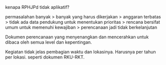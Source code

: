 kenapa RPHJPd tidak aplikatif?  
  
permasalahan banyak > banyak yang harus dikerjakan > anggaran terbatas > tidak ada data pendukung untuk menentukan prioritas > rencana bersifat umum untuk memenuhi kewajiban > perencanaan jadi tidak berkelanjutan

Dokumen perencanaan yang menyenangkan dan mencerahkan untuk dibaca oleh semua level dan kepentingan.

Kegiatan tidak jelas pembagian waktu dan lokasinya. Harusnya per tahun per lokasi. seperti dokumen RKU-RKT.